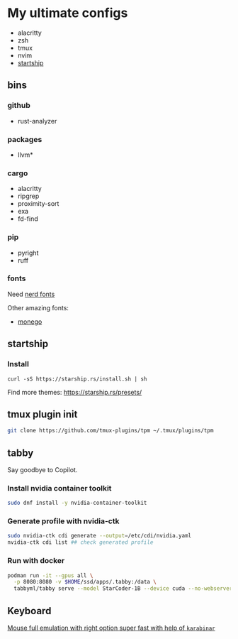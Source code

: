 # My ultimate configs

- alacritty
- zsh
- tmux
- nvim
- [startship](https://starship.rs/)

## bins

### github
- rust-analyzer

### packages
- llvm*

### cargo
- alacritty
- ripgrep
- proximity-sort 
- exa
- fd-find

### pip
- pyright
- ruff

### fonts

Need [nerd fonts](https://www.nerdfonts.com/font-downloads)

Other amazing fonts:

- [monego](https://github.com/cseelus/monego)

## startship

### Install

```shell
curl -sS https://starship.rs/install.sh | sh
```

Find more themes: https://starship.rs/presets/

## tmux plugin init

```sh
git clone https://github.com/tmux-plugins/tpm ~/.tmux/plugins/tpm
```

## tabby

Say goodbye to Copilot.

### Install nvidia container toolkit

```sh
sudo dnf install -y nvidia-container-toolkit
```

### Generate profile with nvidia-ctk

```sh
sudo nvidia-ctk cdi generate --output=/etc/cdi/nvidia.yaml
nvidia-ctk cdi list ## check generated profile
```

### Run with docker

```sh
podman run -it --gpus all \
  -p 8080:8080 -v $HOME/ssd/apps/.tabby:/data \
  tabbyml/tabby serve --model StarCoder-1B --device cuda --no-webserver
```


## Keyboard

[Mouse full emulation with right option super fast with help of `karabinar`](./mouse_key.json)


